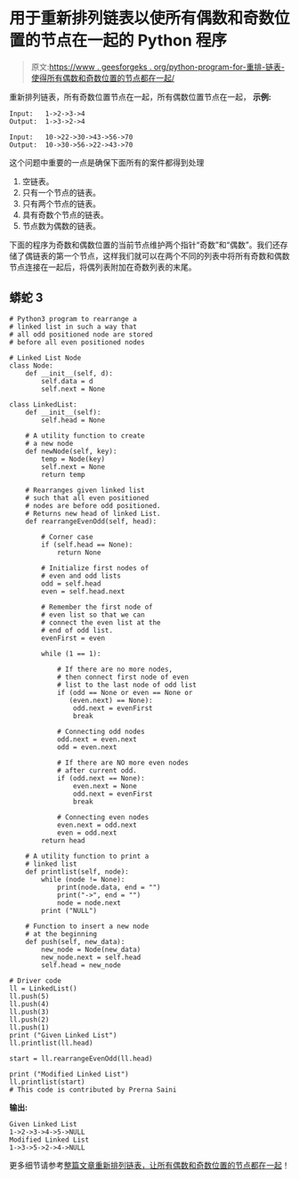 # 用于重新排列链表以使所有偶数和奇数位置的节点在一起的 Python 程序

> 原文:[https://www . geesforgeks . org/python-program-for-重排-链表-使得所有偶数和奇数位置的节点都在一起/](https://www.geeksforgeeks.org/python-program-for-rearranging-a-linked-list-such-that-all-even-and-odd-positioned-nodes-are-together/)

重新排列链表，所有奇数位置节点在一起，所有偶数位置节点在一起，
**示例:**

```
Input:   1->2->3->4
Output:  1->3->2->4

Input:   10->22->30->43->56->70
Output:  10->30->56->22->43->70
```

这个问题中重要的一点是确保下面所有的案件都得到处理

1.  空链表。
2.  只有一个节点的链表。
3.  只有两个节点的链表。
4.  具有奇数个节点的链表。
5.  节点数为偶数的链表。

下面的程序为奇数和偶数位置的当前节点维护两个指针“奇数”和“偶数”。我们还存储了偶链表的第一个节点，这样我们就可以在两个不同的列表中将所有奇数和偶数节点连接在一起后，将偶列表附加在奇数列表的末尾。

## 蟒蛇 3

```
# Python3 program to rearrange a 
# linked list in such a way that 
# all odd positioned node are stored 
# before all even positioned nodes 

# Linked List Node 
class Node: 
    def __init__(self, d):
        self.data = d
        self.next = None

class LinkedList:
    def __init__(self):
        self.head = None

    # A utility function to create
    # a new node 
    def newNode(self, key): 
        temp = Node(key) 
        self.next = None
        return temp 

    # Rearranges given linked list 
    # such that all even positioned 
    # nodes are before odd positioned. 
    # Returns new head of linked List. 
    def rearrangeEvenOdd(self, head): 

        # Corner case 
        if (self.head == None): 
            return None

        # Initialize first nodes of 
        # even and odd lists 
        odd = self.head 
        even = self.head.next

        # Remember the first node of 
        # even list so that we can 
        # connect the even list at the 
        # end of odd list. 
        evenFirst = even 

        while (1 == 1): 

            # If there are no more nodes, 
            # then connect first node of even 
            # list to the last node of odd list 
            if (odd == None or even == None or 
               (even.next) == None): 
                odd.next = evenFirst 
                break

            # Connecting odd nodes 
            odd.next = even.next
            odd = even.next

            # If there are NO more even nodes 
            # after current odd. 
            if (odd.next == None): 
                even.next = None
                odd.next = evenFirst 
                break

            # Connecting even nodes 
            even.next = odd.next
            even = odd.next
        return head

    # A utility function to print a 
    # linked list 
    def printlist(self, node): 
        while (node != None): 
            print(node.data, end = "")
            print("->", end = "")
            node = node.next
        print ("NULL")

    # Function to insert a new node 
    # at the beginning 
    def push(self, new_data): 
        new_node = Node(new_data) 
        new_node.next = self.head 
        self.head = new_node

# Driver code 
ll = LinkedList()
ll.push(5)
ll.push(4)
ll.push(3)
ll.push(2)
ll.push(1)
print ("Given Linked List")
ll.printlist(ll.head) 

start = ll.rearrangeEvenOdd(ll.head) 

print ("Modified Linked List")
ll.printlist(start)
# This code is contributed by Prerna Saini
```

**输出:**

```
Given Linked List
1->2->3->4->5->NULL
Modified Linked List
1->3->5->2->4->NULL
```

更多细节请参考[整篇文章重新排列链表，让所有偶数和奇数位置的节点都在一起](https://www.geeksforgeeks.org/rearrange-a-linked-list-such-that-all-even-and-odd-positioned-nodes-are-together/)！
